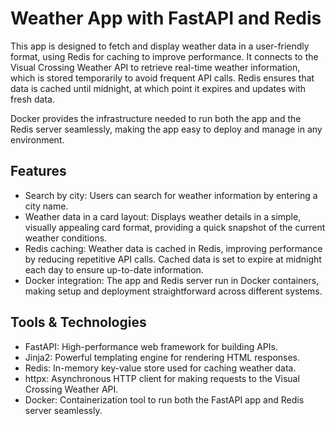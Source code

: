 # Weather App with FastAPI and Redis

This app is designed to fetch and display weather data in a user-friendly format, using Redis for caching to improve performance. It connects to the Visual Crossing Weather API to retrieve real-time weather information, which is stored temporarily to avoid frequent API calls. Redis ensures that data is cached until midnight, at which point it expires and updates with fresh data.

Docker provides the infrastructure needed to run both the app and the Redis server seamlessly, making the app easy to deploy and manage in any environment.

## Features

- Search by city: Users can search for weather information by entering a city name.
- Weather data in a card layout: Displays weather details in a simple, visually appealing card format, providing a quick snapshot of the current weather conditions.
- Redis caching: Weather data is cached in Redis, improving performance by reducing repetitive API calls. Cached data is set to expire at midnight each day to ensure up-to-date information.
- Docker integration: The app and Redis server run in Docker containers, making setup and deployment straightforward across different systems.

## Tools & Technologies

- FastAPI: High-performance web framework for building APIs.
- Jinja2: Powerful templating engine for rendering HTML responses.
- Redis: In-memory key-value store used for caching weather data.
- httpx: Asynchronous HTTP client for making requests to the Visual Crossing Weather API.
- Docker: Containerization tool to run both the FastAPI app and Redis server seamlessly.
